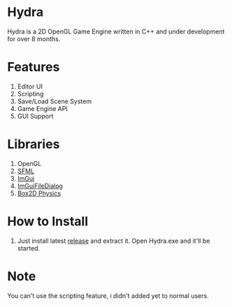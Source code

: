 # Hydra

Hydra is a 2D OpenGL Game Engine written in C++ and under development for over 8 months.
  
# Features
  1. Editor UI
  2. Scripting
  3. Save/Load Scene System
  4. Game Engine API
  5. GUI Support
  
# Libraries
  1. OpenGL
  2. [SFML](https://github.com/SFML/SFML)
  3. [ImGui](https://github.com/ocornut/imgui)
  4. [ImGuiFileDialog](https://github.com/aiekick/ImGuiFileDialog) 
  5. [Box2D Physics](https://github.com/erincatto/box2d)


# How to Install
  
  1. Just install latest [release](https://github.com/hyper1923/Hydra/releases/tag/alpha) and extract it. Open Hydra.exe and it'll be started.

# Note
  You can't use the scripting feature, i didn't added yet to normal users.
